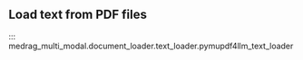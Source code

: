 ## Load text from PDF files

::: medrag_multi_modal.document_loader.text_loader.pymupdf4llm_text_loader
